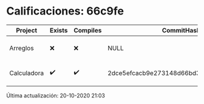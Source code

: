 # Calificaciones: 66c9fe
|Project|Exists|Compiles|CommitHash|CommitDate|CheckDate|Comments|
|-|-|-|-|-|-|-|
|Arreglos|❌|❌|NULL|NULL|20-10-2020 21:03:18|No se encontró el archivo en PracticasComputacionI/Arreglos/Arreglos.cpp|
|Calculadora|✔️|✔️|2dce5efcacb9e273148d66bd3c8fab4d8c9d80e7|12-10-2020 17:31:53|15-10-2020 21:24:36|nan|

Última actualización: 20-10-2020 21:03